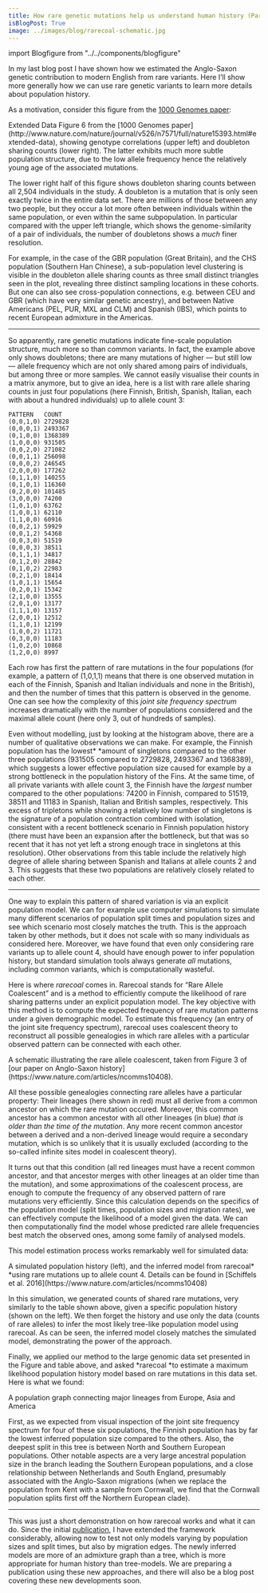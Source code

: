 ```yaml
---
title: How rare genetic mutations help us understand human history (Part II)
isBlogPost: True
image: ../images/blog/rarecoal-schematic.jpg
---
```


import Blogfigure from "../../components/blogfigure"

In my last blog post I have shown how we estimated the Anglo-Saxon genetic
contribution to modern English from rare variants. Here I’ll show more generally
how we can use rare genetic variants to learn more details about population
history.

As a motivation, consider this figure from the [1000 Genomes
paper](http://www.nature.com/nature/journal/v526/n7571/full/nature15393.html):

<Blogfigure relPath="images/blog/thousand_genomes.jpg" altText="A matrix of allele sharing between individuals of the 1000 Genomes project">
    Extended Data Figure 6 from the [1000 Genomes
paper](http://www.nature.com/nature/journal/v526/n7571/full/nature15393.html#extended-data),
showing genotype correlations (upper left) and doubleton sharing counts (lower
right). The latter exhibits much more subtle population structure, due to the
low allele frequency hence the relatively young age of the associated mutations.
</Blogfigure>

The lower right half of this figure shows doubleton sharing counts between all
2,504 individuals in the study. A doubleton is a mutation that is only seen
exactly twice in the entire data set. There are millions of those between any
two people, but they occur a lot more often between individuals within the same
population, or even within the same subpopulation. In particular compared with
the upper left triangle, which shows the genome-similarity of a pair of
individuals, the number of doubletons shows a *much* finer resolution.

For example, in the case of the GBR population (Great Britain), and the CHS
population (Southern Han Chinese), a sub-population level clustering is visible
in the doubleton allele sharing counts as three small distinct triangles seen in
the plot, revealing three distinct sampling locations in these cohorts. But one
can also see cross-population connections, e.g. between CEU and GBR (which have
very similar genetic ancestry), and between Native Americans (PEL, PUR, MXL and
CLM) and Spanish (IBS), which points to recent European admixture in the
Americas.

*****

So apparently, rare genetic mutations indicate fine-scale population structure,
much more so than common variants. In fact, the example above only shows
doubletons; there are many mutations of higher — but still low — allele
frequency which are not only shared among pairs of individuals, but among three
or more samples. We cannot easily visualise their counts in a matrix anymore,
but to give an idea, here is a list with rare allele sharing counts in just four
populations (here Finnish, British, Spanish, Italian, each with about a hundred
individuals) up to allele count 3:

    PATTERN   COUNT
    (0,0,1,0) 2729828
    (0,0,0,1) 2493367
    (0,1,0,0) 1368389
    (1,0,0,0) 931505
    (0,0,2,0) 271082
    (0,0,1,1) 256098
    (0,0,0,2) 246545
    (2,0,0,0) 177262
    (0,1,1,0) 140255
    (0,1,0,1) 116360
    (0,2,0,0) 101485
    (3,0,0,0) 74200
    (1,0,1,0) 63762
    (1,0,0,1) 62110
    (1,1,0,0) 60916
    (0,0,2,1) 59929
    (0,0,1,2) 54368
    (0,0,3,0) 51519
    (0,0,0,3) 38511
    (0,1,1,1) 34817
    (0,1,2,0) 28842
    (0,1,0,2) 22983
    (0,2,1,0) 18414
    (1,0,1,1) 15654
    (0,2,0,1) 15342
    (2,1,0,0) 13555
    (2,0,1,0) 13177
    (1,1,1,0) 13157
    (2,0,0,1) 12512
    (1,1,0,1) 12199
    (1,0,0,2) 11721
    (0,3,0,0) 11183
    (1,0,2,0) 10868
    (1,2,0,0) 8997

Each row has first the pattern of rare mutations in the four populations (for
example, a pattern of (1,0,1,1) means that there is one observed mutation in
each of the Finnish, Spanish and Italian individuals and none in the British),
and then the number of times that this pattern is observed in the genome. One
can see how the complexity of this *joint site frequency spectrum* increases
dramatically with the number of populations considered and the maximal allele
count (here only 3, out of hundreds of samples).

Even without modelling, just by looking at the histogram above, there are a
number of qualitative observations we can make. For example, the Finnish
population has the lowest* *amount of singletons compared to the other three
populations (931505 compared to 2729828, 2493367 and 1368389), which suggests a
lower effective population size caused for example by a strong bottleneck in the
population history of the Fins. At the same time, of all private variants with
allele count 3, the Finnish have the *largest* number compared to the other
populations: 74200 in Finnish, compared to 51519, 38511 and 11183 in Spanish,
Italian and British samples, respectively. This excess of tripletons while
showing a relatively low number of singletons is the signature of a population
contraction combined with isolation, consistent with a recent bottleneck
scenario in Finnish population history (there must have been an expansion after
the bottleneck, but that was so recent that it has not yet left a strong enough
trace in singletons at this resolution). Other observations from this table
include the relatively high degree of allele sharing between Spanish and
Italians at allele counts 2 and 3. This suggests that these two populations are
relatively closely related to each other.

*****

One way to explain this pattern of shared variation is via an explicit
population model. We can for example use computer simulations to simulate many
different scenarios of population split times and population sizes and see which
scenario most closely matches the truth. This is the approach taken by other
methods, but it does not scale with so many individuals as considered here.
Moreover, we have found that even only considering rare variants up to allele
count 4, should have enough power to infer population history, but standard
simulation tools always generate *all* mutations, including common variants,
which is computationally wasteful.

Here is where *rarecoal* comes in. Rarecoal stands for “Rare Allele Coalescent”
and is a method to efficiently compute the likelihood of rare sharing patterns
under an explicit population model. The key objective with this method is to
compute the expected frequency of rare mutation patterns under a given
demographic model. To estimate this frequency (an entry of the joint site
frequency spectrum), rarecoal uses coalescent theory to reconstruct all possible
genealogies in which rare alleles with a particular observed pattern can be
connected with each other.

<Blogfigure relPath="images/blog/rarecoal-schematic.jpg" width={8} altText="A schematic describing the rarecoal algorithm">
    A schematic illustrating the rare allele coalescent, taken from Figure 3 of [our
paper on Anglo-Saxon history](https://www.nature.com/articles/ncomms10408).
</Blogfigure>

All these possible genealogies connecting rare alleles have a particular
property: Their lineages (here shown in red) must all derive from a common
ancestor on which the rare mutation occured. Moreover, this common ancestor has
a common ancestor with all other lineages (in blue) *that is older than the time
of the mutation*. Any more recent common ancestor between a derived and a
non-derived lineage would require a secondary mutation, which is so unlikely
that it is usually excluded (according to the so-called infinite sites model in
coalescent theory).

It turns out that this condition (all red lineages must have a recent common
ancestor, and that ancestor merges with other lineages at an older time than the
mutation), and some approximations of the coalescent process, are enough to
compute the frequency of any observed pattern of rare mutations very
efficiently. Since this calculation depends on the specifics of the population
model (split times, population sizes and migration rates), we can effectively
compute the likelihood of a model given the data. We can then computationally
find the model whose predicted rare allele frequencies best match the observed
ones, among some family of analysed models.

This model estimation process works remarkably well for simulated data:

<Blogfigure relPath="images/blog/rarecoal-sim.jpg" altText="Two phylogenetic trees showing how rarecoal can estimate population models from genomic data">
    A simulated population history (left), and the inferred model from rarecoal*
*using rare mutations up to allele count 4. Details can be found in [Schiffels
et al. 2016](https://www.nature.com/articles/ncomms10408)
</Blogfigure>

In this simulation, we generated counts of shared rare mutations, very similarly
to the table shown above, given a specific population history (shown on the
left). We then forget the history and use only the data (counts of rare alleles)
to infer the most likely tree-like population model using rarecoal. As can be
seen, the inferred model closely matches the simulated model, demonstrating the
power of the approach.

Finally, we applied our method to the large genomic data set presented in the
Figure and table above, and asked *rarecoal *to estimate a maximum likelihood
population history model based on rare mutations in this data set. Here is what
we found:

<Blogfigure relPath="images/blog/rarecoal_europe_tree.jpg" width={9} altText="An inferred population tree for European populations">
A population graph connecting major lineages from Europe, Asia and America
</Blogfigure>

First, as we expected from visual inspection of the joint site frequency
spectrum for four of these six populations, the Finnish population has by far
the lowest inferred population size compared to the others. Also, the deepest
split in this tree is between North and Southern European populations. Other
notable aspects are a very large ancestral population size in the branch leading
the Southern European populations, and a close relationship between Netherlands
and South England, presumably associated with the Anglo-Saxon migrations (when
we replace the population from Kent with a sample from Cornwall, we find that
the Cornwall population splits first off the Northern European clade).

*****

This was just a short demonstration on how rarecoal works and what it can do.
Since the initial
[publication](https://www.nature.com/mosaic_beta/optout?target=%2Farticles%2Fncomms10408%3FWT.ec_id%3DNCOMMS-20160120%26spJobID%3D842604503%26spMailingID%3D50501936%26spReportId%3DODQyNjA0NTAzS0%26spUserID%3DMTA5NjM3MTAyODYxS0),
I have extended the framework considerably, allowing now to test not only models
varying by population sizes and split times, but also by migration edges. The
newly inferred models are more of an admixture graph than a tree, which is more
appropriate for human history than tree-models. We are preparing a publication
using these new approaches, and there will also be a blog post covering these
new developments soon.
